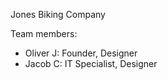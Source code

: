 Jones Biking Company

Team members:
- Oliver J: Founder, Designer
- Jacob C: IT Specialist, Designer
